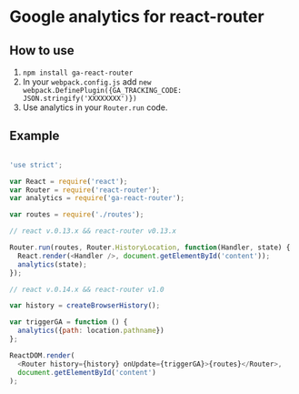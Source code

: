 # Google analytics for react-router

## How to use

1. `npm install ga-react-router`
2. In your `webpack.config.js` add `new webpack.DefinePlugin({GA_TRACKING_CODE: JSON.stringify('XXXXXXXX')})`
3. Use analytics in your `Router.run` code.

## Example

```js

'use strict';

var React = require('react');
var Router = require('react-router');
var analytics = require('ga-react-router');

var routes = require('./routes');

// react v.0.13.x && react-router v0.13.x

Router.run(routes, Router.HistoryLocation, function(Handler, state) {
  React.render(<Handler />, document.getElementById('content'));
  analytics(state);
});

// react v.0.14.x && react-router v1.0

var history = createBrowserHistory();

var triggerGA = function () {
  analytics({path: location.pathname})
};

ReactDOM.render(
  <Router history={history} onUpdate={triggerGA}>{routes}</Router>,
  document.getElementById('content')
);

```
